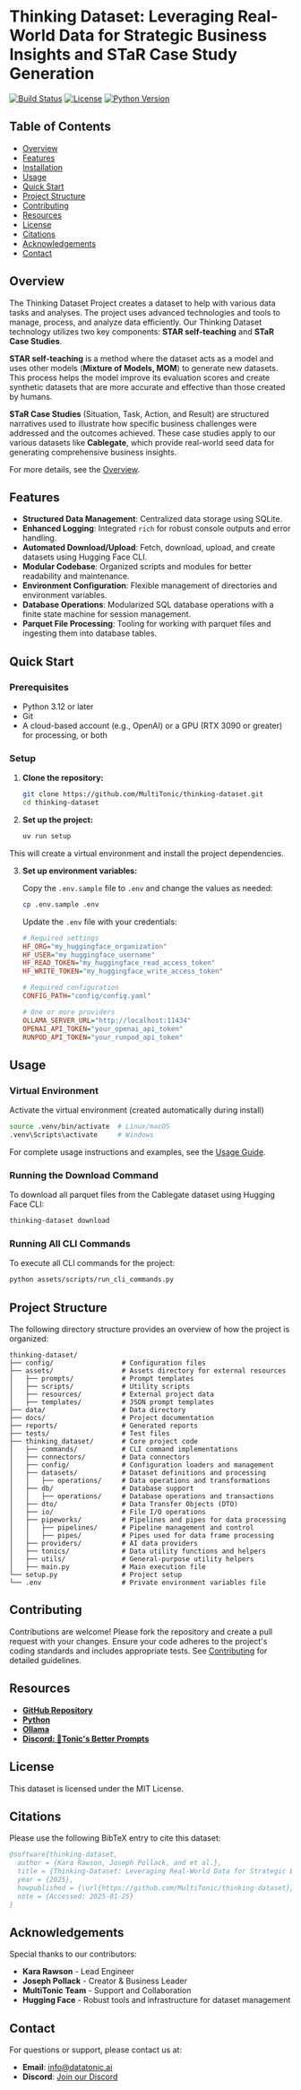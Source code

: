 # Thinking Dataset: Leveraging Real-World Data for Strategic Business Insights and STaR Case Study Generation

[![Build Status](https://img.shields.io/github/workflow/status/MultiTonic/thinking-dataset/CI)](https://github.com/MultiTonic/thinking-dataset/actions)
[![License](https://img.shields.io/github/license/MultiTonic/thinking-dataset)](LICENSE)
[![Python Version](https://img.shields.io/badge/python-3.10%2B-blue)](https://www.python.org/downloads/)

## Table of Contents

- [Overview](#overview)
- [Features](#features)
- [Installation](#installation)
- [Usage](#usage)
- [Quick Start](#quick-start)
- [Project Structure](#project-structure)
- [Contributing](#contributing)
- [Resources](#resources)
- [License](#license)
- [Citations](#citations)
- [Acknowledgements](#acknowledgements)
- [Contact](#contact)

## Overview

The Thinking Dataset Project creates a dataset to help with various data tasks and analyses. The project uses advanced technologies and tools to manage, process, and analyze data efficiently. Our Thinking Dataset technology utilizes two key components: **STAR self-teaching** and **STaR Case Studies**.

**STAR self-teaching** is a method where the dataset acts as a model and uses other models (**Mixture of Models, MOM**) to generate new datasets. This process helps the model improve its evaluation scores and create synthetic datasets that are more accurate and effective than those created by humans.

**STaR Case Studies** (Situation, Task, Action, and Result) are structured narratives used to illustrate how specific business challenges were addressed and the outcomes achieved. These case studies apply to our various datasets like **Cablegate**, which provide real-world seed data for generating comprehensive business insights.

For more details, see the [Overview](docs/00_OVERVIEW.md).

## Features

- **Structured Data Management**: Centralized data storage using SQLite.
- **Enhanced Logging**: Integrated `rich` for robust console outputs and error handling.
- **Automated Download/Upload**: Fetch, download, upload, and create datasets using Hugging Face CLI.
- **Modular Codebase**: Organized scripts and modules for better readability and maintenance.
- **Environment Configuration**: Flexible management of directories and environment variables.
- **Database Operations**: Modularized SQL database operations with a finite state machine for session management.
- **Parquet File Processing**: Tooling for working with parquet files and ingesting them into database tables.

## Quick Start

### Prerequisites

- Python 3.12 or later
- Git
- A cloud-based account (e.g., OpenAI) or a GPU (RTX 3090 or greater) for processing, or both

### Setup

1. **Clone the repository:**

    ```bash
    git clone https://github.com/MultiTonic/thinking-dataset.git
    cd thinking-dataset
    ```

2. **Set up the project:**
    ```sh
    uv run setup
    ```

This will create a virtual environment and install the project dependencies.

3. **Set up environment variables:**

    Copy the `.env.sample` file to `.env` and change the values as needed:
    ```bash
    cp .env.sample .env
    ```

    Update the `.env` file with your credentials:
    ```ini
    # Required settings
    HF_ORG="my_huggingface_organization"
    HF_USER="my_huggingface_username"
    HF_READ_TOKEN="my_huggingface_read_access_token"
    HF_WRITE_TOKEN="my_huggingface_write_access_token"

    # Required configuration
    CONFIG_PATH="config/config.yaml"

    # One or more providers
    OLLAMA_SERVER_URL="http://localhost:11434"
    OPENAI_API_TOKEN="your_openai_api_token"
    RUNPOD_API_TOKEN="your_runpod_api_token"
    ```

## Usage

### Virtual Environment

Activate the virtual environment (created automatically during install)
```bash
source .venv/bin/activate  # Linux/macOS
.venv\Scripts\activate     # Windows
```

For complete usage instructions and examples, see the [Usage Guide](docs/05_USAGE.md).

### Running the Download Command

To download all parquet files from the Cablegate dataset using Hugging Face CLI:
```bash
thinking-dataset download
```

### Running All CLI Commands

To execute all CLI commands for the project:
```bash
python assets/scripts/run_cli_commands.py
```

## Project Structure

The following directory structure provides an overview of how the project is organized:

```
thinking-dataset/
├── config/                 # Configuration files
├── assets/                 # Assets directory for external resources
│   ├── prompts/            # Prompt templates
│   ├── scripts/            # Utility scripts
│   ├── resources/          # External project data
│   ├── templates/          # JSON prompt templates
├── data/                   # Data directory
├── docs/                   # Project documentation
├── reports/                # Generated reports
├── tests/                  # Test files
├── thinking_dataset/       # Core project code
│   ├── commands/           # CLI command implementations
│   ├── connectors/         # Data connectors
│   ├── config/             # Configuration loaders and management
│   ├── datasets/           # Dataset definitions and processing
│   │   ├── operations/     # Data operations and transformations
│   ├── db/                 # Database support
│   │   ├── operations/     # Database operations and transactions
│   ├── dto/                # Data Transfer Objects (DTO)
│   ├── io/                 # File I/O operations
│   ├── pipeworks/          # Pipelines and pipes for data processing
│   │   ├── pipelines/      # Pipeline management and control
│   │   ├── pipes/          # Pipes used for data frame processing
│   ├── providers/          # AI data providers
│   ├── tonics/             # Data utility functions and helpers
│   ├── utils/              # General-purpose utility helpers
│   ├── main.py             # Main execution file
└── setup.py                # Project setup
└── .env                    # Private environment variables file
```

## Contributing

Contributions are welcome! Please fork the repository and create a pull request with your changes. Ensure your code adheres to the project's coding standards and includes appropriate tests. See [Contributing](CONTRIBUTING.md) for detailed guidelines.

## Resources

- **[GitHub Repository](https://github.com/MultiTonic/thinking-dataset)**
- **[Python](https://www.python.org/downloads/)**
- **[Ollama](https://ollama.com/)**
- **[Discord: 🌟Tonic's Better Prompts](https://discord.gg/RgxcdVFjpz)**

## License

This dataset is licensed under the MIT License.

## Citations

Please use the following BibTeX entry to cite this dataset:

```bibtex
@software{thinking-dataset,
  author = {Kara Rawson, Joseph Pollack, and et al.},
  title = {Thinking-Dataset: Leveraging Real-World Data for Strategic Business Insights and STaR Case Study Generation},
  year = {2025},
  howpublished = {\url{https://github.com/MultiTonic/thinking-dataset}},
  note = {Accessed: 2025-01-25}
}
```

## Acknowledgements

Special thanks to our contributors:

- **Kara Rawson** - Lead Engineer
- **Joseph Pollack** - Creator & Business Leader
- **MultiTonic Team** - Support and Collaboration
- **Hugging Face** - Robust tools and infrastructure for dataset management

## Contact

For questions or support, please contact us at:

- **Email**: info@datatonic.ai
- **Discord**: [Join our Discord](https://discord.gg/RgxcdVFjpz)